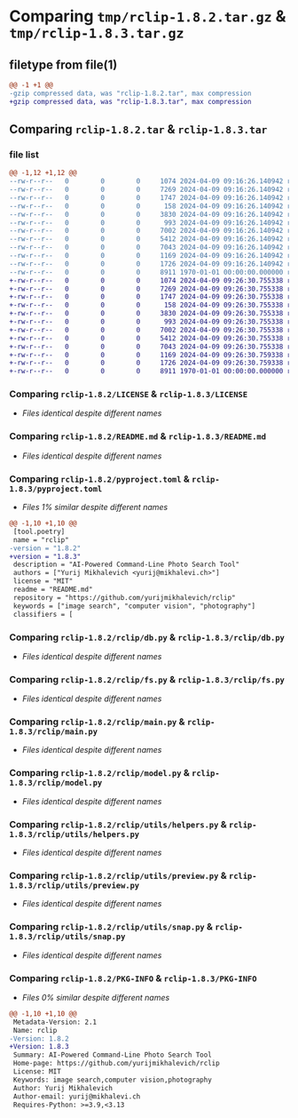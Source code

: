 # Comparing `tmp/rclip-1.8.2.tar.gz` & `tmp/rclip-1.8.3.tar.gz`

## filetype from file(1)

```diff
@@ -1 +1 @@
-gzip compressed data, was "rclip-1.8.2.tar", max compression
+gzip compressed data, was "rclip-1.8.3.tar", max compression
```

## Comparing `rclip-1.8.2.tar` & `rclip-1.8.3.tar`

### file list

```diff
@@ -1,12 +1,12 @@
--rw-r--r--   0        0        0     1074 2024-04-09 09:16:26.140942 rclip-1.8.2/LICENSE
--rw-r--r--   0        0        0     7269 2024-04-09 09:16:26.140942 rclip-1.8.2/README.md
--rw-r--r--   0        0        0     1747 2024-04-09 09:16:26.140942 rclip-1.8.2/pyproject.toml
--rw-r--r--   0        0        0      158 2024-04-09 09:16:26.140942 rclip-1.8.2/rclip/const.py
--rw-r--r--   0        0        0     3830 2024-04-09 09:16:26.140942 rclip-1.8.2/rclip/db.py
--rw-r--r--   0        0        0      993 2024-04-09 09:16:26.140942 rclip-1.8.2/rclip/fs.py
--rw-r--r--   0        0        0     7002 2024-04-09 09:16:26.140942 rclip-1.8.2/rclip/main.py
--rw-r--r--   0        0        0     5412 2024-04-09 09:16:26.140942 rclip-1.8.2/rclip/model.py
--rw-r--r--   0        0        0     7043 2024-04-09 09:16:26.140942 rclip-1.8.2/rclip/utils/helpers.py
--rw-r--r--   0        0        0     1169 2024-04-09 09:16:26.140942 rclip-1.8.2/rclip/utils/preview.py
--rw-r--r--   0        0        0     1726 2024-04-09 09:16:26.140942 rclip-1.8.2/rclip/utils/snap.py
--rw-r--r--   0        0        0     8911 1970-01-01 00:00:00.000000 rclip-1.8.2/PKG-INFO
+-rw-r--r--   0        0        0     1074 2024-04-09 09:26:30.755338 rclip-1.8.3/LICENSE
+-rw-r--r--   0        0        0     7269 2024-04-09 09:26:30.755338 rclip-1.8.3/README.md
+-rw-r--r--   0        0        0     1747 2024-04-09 09:26:30.755338 rclip-1.8.3/pyproject.toml
+-rw-r--r--   0        0        0      158 2024-04-09 09:26:30.755338 rclip-1.8.3/rclip/const.py
+-rw-r--r--   0        0        0     3830 2024-04-09 09:26:30.755338 rclip-1.8.3/rclip/db.py
+-rw-r--r--   0        0        0      993 2024-04-09 09:26:30.755338 rclip-1.8.3/rclip/fs.py
+-rw-r--r--   0        0        0     7002 2024-04-09 09:26:30.755338 rclip-1.8.3/rclip/main.py
+-rw-r--r--   0        0        0     5412 2024-04-09 09:26:30.755338 rclip-1.8.3/rclip/model.py
+-rw-r--r--   0        0        0     7043 2024-04-09 09:26:30.755338 rclip-1.8.3/rclip/utils/helpers.py
+-rw-r--r--   0        0        0     1169 2024-04-09 09:26:30.759338 rclip-1.8.3/rclip/utils/preview.py
+-rw-r--r--   0        0        0     1726 2024-04-09 09:26:30.759338 rclip-1.8.3/rclip/utils/snap.py
+-rw-r--r--   0        0        0     8911 1970-01-01 00:00:00.000000 rclip-1.8.3/PKG-INFO
```

### Comparing `rclip-1.8.2/LICENSE` & `rclip-1.8.3/LICENSE`

 * *Files identical despite different names*

### Comparing `rclip-1.8.2/README.md` & `rclip-1.8.3/README.md`

 * *Files identical despite different names*

### Comparing `rclip-1.8.2/pyproject.toml` & `rclip-1.8.3/pyproject.toml`

 * *Files 1% similar despite different names*

```diff
@@ -1,10 +1,10 @@
 [tool.poetry]
 name = "rclip"
-version = "1.8.2"
+version = "1.8.3"
 description = "AI-Powered Command-Line Photo Search Tool"
 authors = ["Yurij Mikhalevich <yurij@mikhalevi.ch>"]
 license = "MIT"
 readme = "README.md"
 repository = "https://github.com/yurijmikhalevich/rclip"
 keywords = ["image search", "computer vision", "photography"]
 classifiers = [
```

### Comparing `rclip-1.8.2/rclip/db.py` & `rclip-1.8.3/rclip/db.py`

 * *Files identical despite different names*

### Comparing `rclip-1.8.2/rclip/fs.py` & `rclip-1.8.3/rclip/fs.py`

 * *Files identical despite different names*

### Comparing `rclip-1.8.2/rclip/main.py` & `rclip-1.8.3/rclip/main.py`

 * *Files identical despite different names*

### Comparing `rclip-1.8.2/rclip/model.py` & `rclip-1.8.3/rclip/model.py`

 * *Files identical despite different names*

### Comparing `rclip-1.8.2/rclip/utils/helpers.py` & `rclip-1.8.3/rclip/utils/helpers.py`

 * *Files identical despite different names*

### Comparing `rclip-1.8.2/rclip/utils/preview.py` & `rclip-1.8.3/rclip/utils/preview.py`

 * *Files identical despite different names*

### Comparing `rclip-1.8.2/rclip/utils/snap.py` & `rclip-1.8.3/rclip/utils/snap.py`

 * *Files identical despite different names*

### Comparing `rclip-1.8.2/PKG-INFO` & `rclip-1.8.3/PKG-INFO`

 * *Files 0% similar despite different names*

```diff
@@ -1,10 +1,10 @@
 Metadata-Version: 2.1
 Name: rclip
-Version: 1.8.2
+Version: 1.8.3
 Summary: AI-Powered Command-Line Photo Search Tool
 Home-page: https://github.com/yurijmikhalevich/rclip
 License: MIT
 Keywords: image search,computer vision,photography
 Author: Yurij Mikhalevich
 Author-email: yurij@mikhalevi.ch
 Requires-Python: >=3.9,<3.13
```

